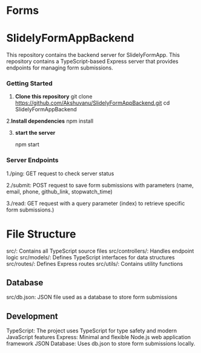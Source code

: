 # Forms
# SlidelyFormAppBackend

This repository contains the backend server for SlidelyFormApp.
This repository contains a TypeScript-based Express server that provides endpoints for managing form submissions.


### Getting Started

1. **Clone this repository**
   git clone https://github.com/Akshuvanu/SlidelyFormAppBackend.git
   cd SlidelyFormAppBackend
   

2.**Install dependencies**
  npm install


3. **start the server**
 
    npm start



### Server Endpoints
1./ping: GET request to check server status

2./submit: POST request to save form submissions with parameters (name, email, phone, github_link, stopwatch_time)

3./read: GET request with a query parameter (index) to retrieve specific form submissions.)

# File Structure
src/: Contains all TypeScript source files
src/controllers/: Handles endpoint logic
src/models/: Defines TypeScript interfaces for data structures
src/routes/: Defines Express routes
src/utils/: Contains utility functions

## Database
src/db.json: JSON file used as a database to store form submissions

## Development
TypeScript: The project uses TypeScript for type safety and modern JavaScript features
Express: Minimal and flexible Node.js web application framework
JSON Database: Uses db.json to store form submissions locally.
